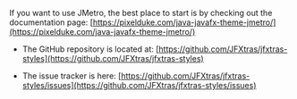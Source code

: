 If you want to use JMetro, the best place to start is by checking out the documentation page: [https://pixelduke.com/java-javafx-theme-jmetro/](https://pixelduke.com/java-javafx-theme-jmetro/)

- The GitHub repository is located at: [https://github.com/JFXtras/jfxtras-styles](https://github.com/JFXtras/jfxtras-styles)  

- The issue tracker is here: [https://github.com/JFXtras/jfxtras-styles/issues](https://github.com/JFXtras/jfxtras-styles/issues)
